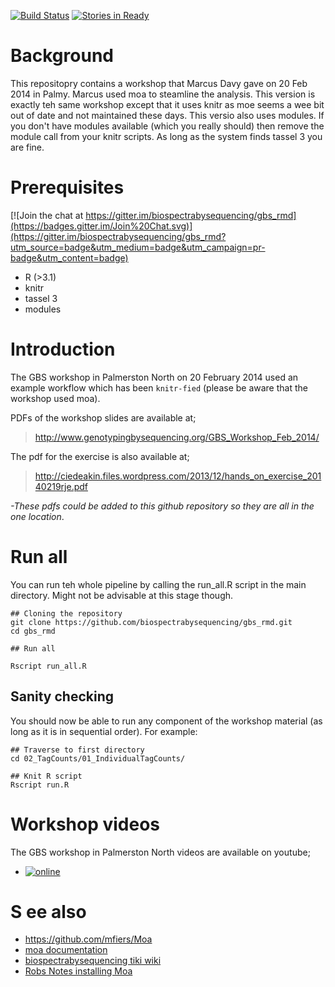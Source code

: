 [![Build Status](https://img.shields.io/travis/kiwiroy/gbs_rmd.svg?style=plastic)](https://github.com/biospectrabysequencing/gbs_rmd)
[![Stories in Ready](https://badge.waffle.io/biospectrabysequencing/gbs_rmd.png?label=ready&title=Ready)](https://waffle.io/biospectrabysequencing/gbs_rmd)


Background
=============

This repositopry contains a workshop that Marcus Davy gave on 20 Feb 2014 in Palmy. Marcus used moa to steamline the analysis. This version is exactly teh same workshop except
that it uses knitr as moe seems a wee bit out of date and not maintained these days. This versio also uses modules. If you don't have modules available (which you really should) then remove
the module call from your knitr scripts. As long as the system finds tassel 3 you are fine. 


Prerequisites
=============

[![Join the chat at https://gitter.im/biospectrabysequencing/gbs_rmd](https://badges.gitter.im/Join%20Chat.svg)](https://gitter.im/biospectrabysequencing/gbs_rmd?utm_source=badge&utm_medium=badge&utm_campaign=pr-badge&utm_content=badge)

- R (>3.1)
- knitr
- tassel 3
- modules


Introduction
============

The GBS workshop in Palmerston North on 20 February 2014 used an example workflow which has been `knitr-fied` (please be aware that the workshop used moa).

PDFs of the workshop slides are available at;

> http://www.genotypingbysequencing.org/GBS_Workshop_Feb_2014/

The pdf for the exercise is also available at;

> http://ciedeakin.files.wordpress.com/2013/12/hands_on_exercise_20140219rje.pdf 

*-These pdfs could be added to this github repository so they are all in the one location*.

Run all
============

You can run teh whole pipeline by calling the run_all.R script in the main directory. Might not be advisable at this stage though.

```
## Cloning the repository
git clone https://github.com/biospectrabysequencing/gbs_rmd.git
cd gbs_rmd

## Run all 

Rscript run_all.R

```

Sanity checking 
---------------
You should now be able to run any component of the workshop material (as long as it is in sequential order).
For example:

```
## Traverse to first directory
cd 02_TagCounts/01_IndividualTagCounts/

## Knit R script 
Rscript run.R

```


Workshop videos
==============

The GBS workshop in Palmerston North videos are available on youtube;

* [![online](http://img.youtube.com/vi/NGqKJ0TnL9o/0.jpg)](https://www.youtube.com/watch?v=NGqKJ0TnL9o&list=PLCLuDSotcmhL2zP1_mUIhfw8vAWX-v1yT)
 
S ee also
========

* https://github.com/mfiers/Moa
* [moa documentation](http://moa.readthedocs.org/en/latest/)
* [biospectrabysequencing tiki wiki](http://www.biospectrabysequencing.org/tiki/tiki-index.php)
* [Robs Notes installing Moa](http://www.biospectrabysequencing.org/tiki/tiki-index.php?page=Setting+Up+Moa+Coding+Environment+in+Debian)
